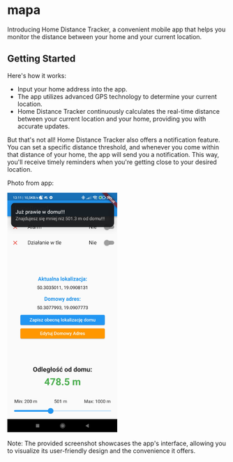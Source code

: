 # mapa

Introducing Home Distance Tracker, a convenient mobile app that helps you monitor the distance between your home and your current location.

## Getting Started

Here's how it works:

<ul>
<li>Input your home address into the app.</li>
<li>The app utilizes advanced GPS technology to determine your current location.</li>
<li>Home Distance Tracker continuously calculates the real-time distance between your current location and your home, providing you with accurate updates.</li>
</ul>

But that's not all! Home Distance Tracker also offers a notification feature. You can set a specific distance threshold, and whenever you come within that distance of your home, the app will send you a notification. This way, you'll receive timely reminders when you're getting close to your desired location.

Photo from app:

<img src="https://raw.githubusercontent.com/ThunderStorm24/HomeBound/master/HomeBoundPhoto.png" alt="Tekst alternatywny" width="50%" height="auto">

Note: The provided screenshot showcases the app's interface, allowing you to visualize its user-friendly design and the convenience it offers.